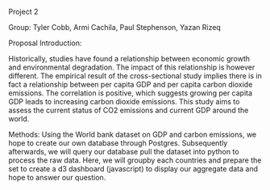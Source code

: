 Project 2

Group: 
Tyler Cobb, Armi Cachila, Paul Stephenson, Yazan Rizeq 

Proposal
Introduction:

Historically, studies have found a relationship between economic growth and environmental degradation. The impact of this relationship is however different. The empirical result of the cross-sectional study implies there is in fact a relationship between per capita GDP and per capita carbon dioxide emissions. The correlation is positive, which suggests growing per capita GDP leads to increasing carbon dioxide emissions. This study aims to assess the current status of CO2 emissions and current GDP around the world.

Methods:
Using the World bank dataset on GDP and carbon emissions, we hope to create our own database through Postgres. Subsequently afterwards, we will query our database pull the dataset into python to process the raw data.  Here, we will groupby each countries and prepare the set to create a d3 dashboard (javascript) to display our aggregate data and hope to answer our question.
